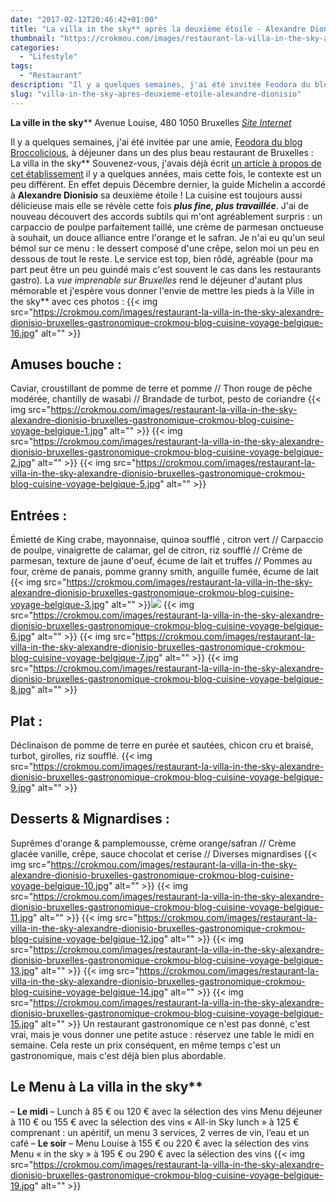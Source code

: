 ```yaml
---
date: "2017-02-12T20:46:42+01:00"
title: "La villa in the sky** après la deuxième étoile - Alexandre Dionisio"
thumbnail: "https://crokmou.com/images/restaurant-la-villa-in-the-sky-alexandre-dionisio-bruxelles-gastronomique-crokmou-blog-cuisine-voyage-belgique-18.jpg"
categories:
  - "Lifestyle"
tags:
  - "Restaurant"
description: "Il y a quelques semaines, j'ai été invitée Feodora du blog Broccolicious, à déjeuner dans un des plus beau restaurant de Bruxelles : La villa in the sky**"
slug: "villa-in-the-sky-apres-deuxieme-etoile-alexandre-dionisio"
---
```


**La ville in the sky**** Avenue Louise, 480 1050 Bruxelles [_Site Internet_](http://www.lavillainthesky.be/)

Il y a quelques semaines, j'ai été invitée par une amie, [Feodora du blog Broccolicious](http://broccolicious.net/), à déjeuner dans un des plus beau restaurant de Bruxelles : La villa in the sky** Souvenez-vous, j'avais déjà écrit [un article à propos de cet établissement](http://www.crokmou.com/2015/05/la-villa-in-the-sky-par-alexandre-dionisio) il y a quelques années, mais cette fois, le contexte est un peu différent. En effet depuis Décembre dernier, la guide Michelin a accordé à **Alexandre Dionisio** sa deuxième étoile ! La cuisine est toujours aussi délicieuse mais elle se révèle cette fois _**plus fine, plus travaillée**_. J'ai de nouveau découvert des accords subtils qui m'ont agréablement surpris : un carpaccio de poulpe parfaitement taillé, une crème de parmesan onctueuse à souhait, un douce alliance entre l'orange et le safran. Je n'ai eu qu'un seul bémol sur ce menu : le dessert composé d'une crêpe, selon moi un peu en dessous de tout le reste. Le service est top, bien rôdé, agréable (pour ma part peut être un peu guindé mais c'est souvent le cas dans les restaurants gastro). La _vue imprenable sur Bruxelles_ rend le déjeuner d'autant plus mémorable et j'espère vous donner l'envie de mettre les pieds à la Ville in the sky** avec ces photos : {{< img src="https://crokmou.com/images/restaurant-la-villa-in-the-sky-alexandre-dionisio-bruxelles-gastronomique-crokmou-blog-cuisine-voyage-belgique-16.jpg" alt="" >}}

## **Amuses bouche** :

Caviar, croustillant de pomme de terre et pomme // Thon rouge de pêche modérée, chantilly de wasabi // Brandade de turbot, pesto de coriandre {{< img src="https://crokmou.com/images/restaurant-la-villa-in-the-sky-alexandre-dionisio-bruxelles-gastronomique-crokmou-blog-cuisine-voyage-belgique-1.jpg" alt="" >}} {{< img src="https://crokmou.com/images/restaurant-la-villa-in-the-sky-alexandre-dionisio-bruxelles-gastronomique-crokmou-blog-cuisine-voyage-belgique-2.jpg" alt="" >}} {{< img src="https://crokmou.com/images/restaurant-la-villa-in-the-sky-alexandre-dionisio-bruxelles-gastronomique-crokmou-blog-cuisine-voyage-belgique-5.jpg" alt="" >}}

## **Entrées** :

Émietté de King crabe, mayonnaise, quinoa soufflé , citron vert // Carpaccio de poulpe, vinaigrette de calamar, gel de citron, riz soufflé // Crème de parmesan, texture de jaune d'oeuf, écume de lait et truffes // Pommes au four, crème de panais, pomme granny smith, anguille fumée, écume de lait {{< img src="https://crokmou.com/images/restaurant-la-villa-in-the-sky-alexandre-dionisio-bruxelles-gastronomique-crokmou-blog-cuisine-voyage-belgique-3.jpg" alt="" >}}![](https://crokmou.com/images/restaurant-la-villa-in-the-sky-alexandre-dionisio-bruxelles-gastronomique-crokmou-blog-cuisine-voyage-belgique-4.jpg) {{< img src="https://crokmou.com/images/restaurant-la-villa-in-the-sky-alexandre-dionisio-bruxelles-gastronomique-crokmou-blog-cuisine-voyage-belgique-6.jpg" alt="" >}} {{< img src="https://crokmou.com/images/restaurant-la-villa-in-the-sky-alexandre-dionisio-bruxelles-gastronomique-crokmou-blog-cuisine-voyage-belgique-7.jpg" alt="" >}} {{< img src="https://crokmou.com/images/restaurant-la-villa-in-the-sky-alexandre-dionisio-bruxelles-gastronomique-crokmou-blog-cuisine-voyage-belgique-8.jpg" alt="" >}}

## **Plat** :

Déclinaison de pomme de terre en purée et sautées, chicon cru et braisé, turbot, girolles, riz soufflé. {{< img src="https://crokmou.com/images/restaurant-la-villa-in-the-sky-alexandre-dionisio-bruxelles-gastronomique-crokmou-blog-cuisine-voyage-belgique-9.jpg" alt="" >}}

## **Desserts & Mignardises** :

Suprêmes d'orange & pamplemousse, crème orange/safran // Crème glacée vanille, crêpe, sauce chocolat et cerise // Diverses mignardises {{< img src="https://crokmou.com/images/restaurant-la-villa-in-the-sky-alexandre-dionisio-bruxelles-gastronomique-crokmou-blog-cuisine-voyage-belgique-10.jpg" alt="" >}} {{< img src="https://crokmou.com/images/restaurant-la-villa-in-the-sky-alexandre-dionisio-bruxelles-gastronomique-crokmou-blog-cuisine-voyage-belgique-11.jpg" alt="" >}} {{< img src="https://crokmou.com/images/restaurant-la-villa-in-the-sky-alexandre-dionisio-bruxelles-gastronomique-crokmou-blog-cuisine-voyage-belgique-12.jpg" alt="" >}} {{< img src="https://crokmou.com/images/restaurant-la-villa-in-the-sky-alexandre-dionisio-bruxelles-gastronomique-crokmou-blog-cuisine-voyage-belgique-13.jpg" alt="" >}} {{< img src="https://crokmou.com/images/restaurant-la-villa-in-the-sky-alexandre-dionisio-bruxelles-gastronomique-crokmou-blog-cuisine-voyage-belgique-14.jpg" alt="" >}} {{< img src="https://crokmou.com/images/restaurant-la-villa-in-the-sky-alexandre-dionisio-bruxelles-gastronomique-crokmou-blog-cuisine-voyage-belgique-15.jpg" alt="" >}} Un restaurant gastronomique ce n'est pas donné, c'est vrai, mais je vous donner une petite astuce : réservez une table le midi en semaine. Cela reste un prix conséquent, en même temps c'est un gastronomique, mais c'est déjà bien plus abordable.

## Le Menu à La villa in the sky**

– **Le midi** – Lunch à 85 € ou 120 € avec la sélection des vins Menu déjeuner à 110 € ou 155 € avec la sélection des vins « All-in Sky lunch » à 125 € comprenant : un apéritif, un menu 3 services, 2 verres de vin, l’eau et un café – **Le soir** – Menu Louise à 155 € ou 220 € avec la sélection des vins Menu « in the sky » à 195 € ou 290 € avec la sélection des vins {{< img src="https://crokmou.com/images/restaurant-la-villa-in-the-sky-alexandre-dionisio-bruxelles-gastronomique-crokmou-blog-cuisine-voyage-belgique-19.jpg" alt="" >}}